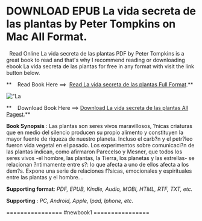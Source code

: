  **DOWNLOAD EPUB La vida secreta de las plantas by Peter Tompkins on Mac All Format.**
=====================================================================================

  Read Online La vida secreta de las plantas PDF by Peter Tompkins is a great book to read and that's why I recommend reading or downloading ebook La vida secreta de las plantas for free in any format with visit the link button below.

**    Read Book Here ==>  [Read La vida secreta de las plantas Full Format](https://newbookintheword.blogspot.com/id/8494548123).**

![\"La](\"https://i.gr-assets.com/images/S/compressed.photo.goodreads.com/books/1469365950l/31208721.jpg\")

**    Download Book Here ==> [Download La vida secreta de las plantas All Pagest](https://newbookintheword.blogspot.com/id/8494548123).**

**Book Synopsis** : Las plantas son seres vivos maravillosos, ?nicas criaturas que en medio del silencio producen su propio alimento y constituyen la mayor fuente de riqueza de nuestro planeta. Incluso el carb?n y el petr?leo fueron vida vegetal en el pasado. Los experimentos sobre comunicaci?n de las plantas indican, como afirmaron Parecelso y Mesner, que todos los seres vivos -el hombre, las plantas, la Tierra, los planetas y las estrellas- se relacionan ?ntimamente entre s?: lo que afecta a uno de ellos afecta a los dem?s. Expone una serie de relaciones f?sicas, emocionales y espirituales entre las plantas y el hombre. .

**Supporting format**: _PDF, EPUB, Kindle, Audio, MOBI, HTML, RTF, TXT, etc._

**Supporting** : _PC, Android, Apple, Ipad, Iphone, etc._

================ #newbook1 ================